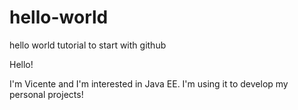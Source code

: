 # hello-world
hello world tutorial to start with github

Hello!

I'm Vicente and I'm interested in Java EE. I'm using it to develop my personal projects!
